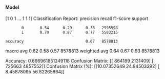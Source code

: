 #### Model
[1 0 1 ... 1 1 1]
Classification Report:
              precision    recall  f1-score   support

           0       0.54      0.29      0.38   2995598
           1       0.70      0.87      0.77   5583215

    accuracy                           0.67   8578813
   macro avg       0.62      0.58      0.57   8578813
weighted avg       0.64      0.67      0.63   8578813

Accuracy: 0.666961851249118
Confusion Matrix:
[[ 864189 2131409]
 [ 725663 4857552]]
Confusion Matrix (%):
[[10.07352649 24.84503392]
 [ 8.45878095 56.62265864]]
